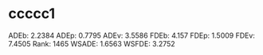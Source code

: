 # ccccc1

ADEb: 2.2384
ADEp: 0.7795
ADEv: 3.5586
FDEb: 4.157
FDEp: 1.5009
FDEv: 7.4505
Rank: 1465
WSADE: 1.6563
WSFDE: 3.2752